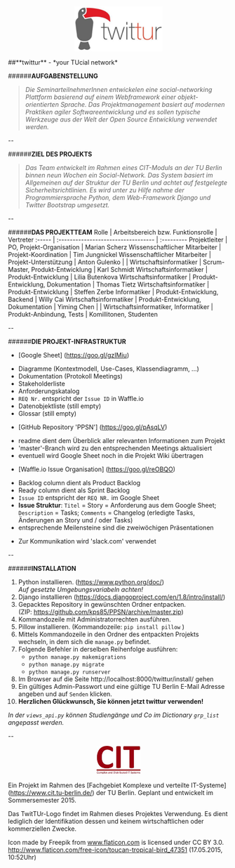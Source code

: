 <p align="center">
 <img src="https://github.com/kps85/PPSN/blob/master/twittur/static/img/twittur_logo.JPG" alt="twittur - your TUcial network" width="200">
</p>
##**twittur** - *your TUcial network*

######**AUFGABENSTELLUNG**
>*Die SeminarteilnehmerInnen entwickelen eine social-networking Plattform basierend auf einem Webframework einer objekt-orientierten Sprache. Das Projektmanagement basiert auf modernen Praktiken agiler Softwareentwicklung und es sollen typische Werkzeuge aus der Welt der Open Source Entwicklung verwendet werden.*

--

######**ZIEL DES PROJEKTS**
>*Das Team entwickelt im Rahmen eines CIT-Moduls an der TU Berlin binnen neun Wochen ein Social-Network. Das System basiert im Allgemeinen auf der Struktur der TU Berlin und achtet auf festgelegte Sicherheitsrichtlinien. Es wird unter zu Hilfe nahme der Programmiersprache Python, dem Web-Framework Django und Twitter Bootstrap umgesetzt.*

--

######**DAS PROJEKTTEAM**
Rolle | Arbeitsbereich bzw. Funktionsrolle | Vertreter
:----- | :---------------------------------- | :---------
Projektleiter | PO, Projekt-Organisation | Marian Scherz
Wissenschaftlicher Mitarbeiter | Projekt-Koordination | Tim Jungnickel
Wissenschaftlicher Mitarbeiter | Projekt-Unterstützung | Anton Gulenko
 |  | 
Wirtschaftsinformatiker | Scrum-Master, Produkt-Entwicklung | Karl Schmidt
Wirtschaftsinformatiker | Produkt-Entwicklung | Lilia Butenkova
Wirtschaftsinformatiker | Produkt-Entwicklung, Dokumentation | Thomas Tietz
Wirtschaftsinformatiker | Produkt-Entwicklung | Steffen Zerbe
Informatiker | Produkt-Entwicklung, Backend | Willy Cai
Wirtschaftsinformatiker | Produkt-Entwicklung, Dokumentation | Yiming Chen
 |  | 
Wirtschaftsinformatiker, Informatiker | Produkt-Anbindung, Tests | Komillitonen, Studenten

--

######**DIE PROJEKT-INFRASTRUKTUR**
* [Google Sheet] (https://goo.gl/gzIMiu)
 - Diagramme (Kontextmodell, Use-Cases, Klassendiagramm, ...)
 - Dokumentation (Protokoll Meetings)
 - Stakeholderliste
 - Anforderungskatalog
  - `REQ Nr.` entspricht der `Issue ID` in Waffle.io
 - Datenobjektliste (still empty)
 - Glossar (still empty)
* [GitHub Repository 'PPSN'] (https://goo.gl/pAsqLV)
 - readme dient dem Überblick aller relevanten Informationen zum Projekt
 - 'master'-Branch wird zu den entsprechenden Meetings aktualisiert
 - eventuell wird Google Sheet noch in die Projekt Wiki übertragen
* [Waffle.io Issue Organisation] (https://goo.gl/reOBQO)
 - Backlog column dient als Product Backlog
 - Ready column dient als Sprint Backlog
 - `Issue ID` entspricht der `REQ NR.` im Google Sheet
 - **Issue Struktur**: `Titel` = Story = Anforderung aus dem Google Sheet; `Description` = Tasks; `Comments` = Changelog (erledigte Tasks, Änderungen an Story und / oder Tasks)
 - entsprechende Meilensteine sind die zweiwöchigen Präsentationen
* Zur Kommunikation wird 'slack.com' verwendet

--

######**INSTALLATION**
1. Python installieren. (https://www.python.org/doc/)  
   *Auf gesetzte Umgebungsvariabeln achten!*
2. Django installieren (https://docs.djangoproject.com/en/1.8/intro/install/)
3. Gepacktes Repository in gewünschten Ordner entpacken.  
   (ZIP: https://github.com/kps85/PPSN/archive/master.zip)
4. Kommandozeile mit Administratorrechten ausführen.
5. Pillow installieren. (Kommandozeile: `pip install pillow` )
6. Mittels Kommandozeile in den Ordner des entpackten Projekts wechseln, in dem sich die `manage.py` befindet.
7. Folgende Befehler in derselben Reihenfolge ausführen:  
   - `python manage.py makemigrations`    
   - `python manage.py migrate`    
   - `python manage.py runserver`    
8. Im Browser auf die Seite http://localhost:8000/twittur/install/ gehen
9. Ein gültiges Admin-Passwort und eine gültige TU Berlin E-Mail Adresse angeben und auf `Senden` klicken.
10. **Herzlichen Glückwunsch, Sie können jetzt twittur verwenden!**

*In der `views_api.py` können Studiengänge und Co im Dictionary `grp_list` angepasst werden.*

--

<p align="center">
 <img src="https://github.com/kps85/PPSN/blob/master/twittur/static/img/cit_logo.jpg" alt="Complex and Distributed IT Systems" width="100">
</p>

Ein Projekt im Rahmen des [Fachgebiet Komplexe und verteilte IT-Systeme] (https://www.cit.tu-berlin.de/) der TU Berlin. Geplant und entwickelt im Sommersemester 2015.

Das TwitTUr-Logo findet im Rahmen dieses Projektes Verwendung. Es dient lediglich der Identifikation dessen und keinem wirtschaftlichen oder kommerziellen Zwecke.

Icon made by Freepik from www.flaticon.com is licensed under CC BY 3.0. http://www.flaticon.com/free-icon/toucan-tropical-bird_47351 (17.05.2015, 10:52Uhr)
